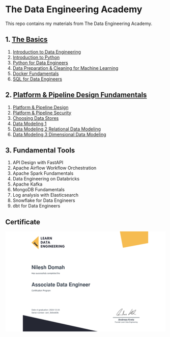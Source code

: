 # The Data Engineering Academy
This repo contains my materials from The Data Engineering Academy.

## 1. [The Basics](https://github.com/ndomah/1.-The-Basics/tree/main)
1. [Introduction to Data Engineering](https://github.com/ndomah/1.-The-Basics/tree/main/1.%20Introduction%20to%20Data%20Engineering)
2. [Introduction to Python](https://github.com/ndomah/1.-The-Basics/tree/main/2.%20Introduction%20to%20Python)
3. [Python for Data Engineers](https://github.com/ndomah/1.-The-Basics/tree/main/3.%20Python%20for%20Data%20Engineers)
4. [Data Preparation & Cleaning for Machine Learning](https://github.com/ndomah/1.-The-Basics/tree/main/4.%20Data%20Preparation%20%26%20Cleaning%20for%20Machine%20Learning)
5. [Docker Fundamentals](https://github.com/ndomah/1.-The-Basics/tree/main/5.%20Docker%20Fundamentals)
6. [SQL for Data Engineers](https://github.com/ndomah/1.-The-Basics/tree/main/6.%20SQL%20for%20Data%20Engineers)

## 2. [Platform & Pipeline Design Fundamentals](https://github.com/ndomah/2.-Platform-Pipeline-Design-Fundamentals/tree/main)
1. [Platform & Pipeline Design](https://github.com/ndomah/2.-Platform-Pipeline-Design-Fundamentals/tree/main/1.%20Platform%20%26%20Pipeline%20Design)
2. [Platform & Pipeline Security](https://github.com/ndomah/2.-Platform-Pipeline-Design-Fundamentals/tree/main/2.%20Platform%20%26%20Pipeline%20Security)
3. [Choosing Data Stores](https://github.com/ndomah/2.-Platform-Pipeline-Design-Fundamentals/tree/main/3.%20Choosing%20Data%20Stores)
4. [Data Modeling 1](https://github.com/ndomah/2.-Platform-Pipeline-Design-Fundamentals/tree/main/4.%20Data%20Modeling%201)
5. [Data Modeling 2 Relational Data Modeling](https://github.com/ndomah/2.-Platform-Pipeline-Design-Fundamentals/tree/main/5.%20Data%20Modeling%202%20Relational%20Data%20Modeling)
6. [Data Modeling 3 Dimensional Data Modeling](https://github.com/ndomah/2.-Platform-Pipeline-Design-Fundamentals/tree/main/6.%20Data%20Modeling%203%20Dimensional%20Data%20Modeling)

## 3. Fundamental Tools
1. API Design with FastAPI
2. Apache Airflow Workflow Orchestration
3. Apache Spark Fundamentals
4. Data Engineering on Databricks
5. Apache Kafka
6. MongoDB Fundamentals
7. Log analysis with Elasticsearch
8. Snowflake for Data Engineers
9. dbt for Data Engineers

## Certificate
![cert](https://github.com/ndomah/The-Data-Engineering-Academy/blob/main/certificate-of-completion-for-data-engineering-certification.jpg)
